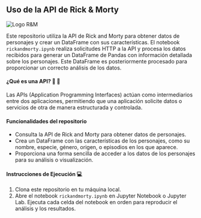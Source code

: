 ## Uso de la API de Rick & Morty

![Logo R&M](https://upload.wikimedia.org/wikipedia/commons/thumb/b/b1/Rick_and_Morty.svg/1280px-Rick_and_Morty.svg.png)

Este repositorio utiliza la API de Rick and Morty para obtener datos de personajes y crear un DataFrame con sus características. El notebook ``rickandmorty.ipynb`` realiza solicitudes HTTP a la API y procesa los datos recibidos para generar un DataFrame de Pandas con información detallada sobre los personajes. Este DataFrame es posteriormente procesado para proporcionar un correcto análisis de los datos.

#### ¿Qué es una API? :wrench: :link:

Las APIs (Application Programming Interfaces) actúan como intermediarios entre dos aplicaciones, permitiendo que una aplicación solicite datos o servicios de otra de manera estructurada y controlada. 

#### Funcionalidades del repositorio

- Consulta la API de Rick and Morty para obtener datos de personajes.
- Crea un DataFrame con las características de los personajes, como su nombre, especie, género, origen, o episodios en los que aparece.
- Proporciona una forma sencilla de acceder a los datos de los personajes para su análisis o visualización.

#### Instrucciones de Ejecución 💻

1. Clona este repositorio en tu máquina local.
2. Abre el notebook ``rickandmorty.ipynb`` en Jupyter Notebook o Jupyter Lab.
Ejecuta cada celda del notebook en orden para reproducir el análisis y los resultados.